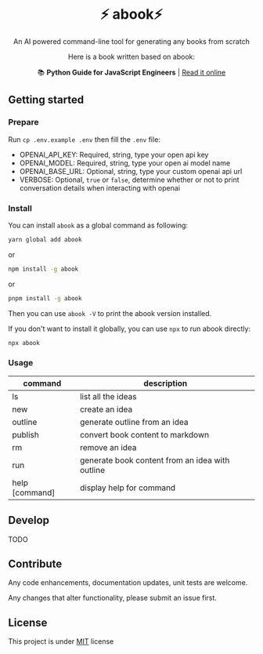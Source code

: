 <h1 align="center">⚡ abook⚡</h1>
<p align="center">
An AI powered command-line tool for generating any books from scratch
</p>

<div align="center">
Here is a book written based on abook:

📚 **Python Guide for JavaScript Engineers** | [Read it online](http://luckrnx09.com/python-guide-for-javascript-engineers/)
</div>

## Getting started
### Prepare
Run `cp .env.example .env` then fill the `.env` file:
- OPENAI_API_KEY: Required, string, type your open api key
- OPENAI_MODEL: Required, string, type your open ai model name
- OPENAI_BASE_URL: Optional, string, type your custom openai api url
- VERBOSE: Optional, `true` or `false`, determine whether or not to print conversation details when interacting with openai

### Install
You can install `abook` as a global command as following: 
```bash
yarn global add abook
```
or
```bash
npm install -g abook
```
or
```bash
pnpm install -g abook
```
Then you can use `abook -V` to print the abook version installed.

If you don't want to install it globally, you can use `npx` to run abook directly: 
```bash
npx abook
```
### Usage
|command|description|
|--|--|
 | ls              |list all the ideas|
 | new             |create an idea|
 | outline <idea>  |generate outline from an idea|
 | publish <idea>  |convert book content to markdown|
 | rm <idea>       |remove an idea|
 | run <idea>      |generate book content from an idea with outline|
 | help [command]  |display help for command|

## Develop
TODO

## Contribute
Any code enhancements, documentation updates, unit tests are welcome.

Any changes that alter functionality, please submit an issue first.

## License
This project is under [MIT](LICENSE) license
